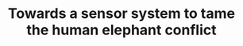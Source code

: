 ---
layout: publications
categories: publications 
year: 2015
link: http://ieeexplore.ieee.org/abstract/document/7133595/
title: "Towards a sensor system to tame the human elephant conflict"
authors: Charitha Elvitigala, Eranda Tennakoon, Ayyoob Hamza, Yasith Lokuge, Kasun De Zoysa, Chamath Keppitiyagama, Venkat Iyer, Kasun Hewage, Thiemo Voigt
conference: Sensors Applications Symposium (SAS), 2015 IEEE
conferenceinfo: 
---